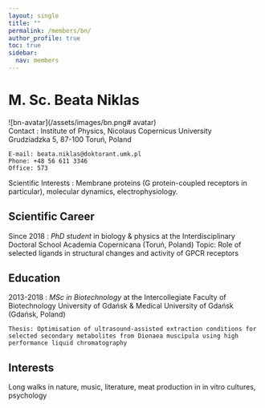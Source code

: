 ```yaml
---
layout: single
title: ""
permalink: /members/bn/
author_profile: true
toc: true
sidebar:
  nav: members
---
```


M. Sc. Beata Niklas
===================
![bn-avatar](/assets/images/bn.png# avatar)  
Contact
:   Institute of Physics, Nicolaus Copernicus University  
    Grudziadzka 5, 87-100 Toruń, Poland  

    E-mail: beata.niklas@doktorant.umk.pl  
    Phone: +48 56 611 3346  
    Office: 573  

Scientific Interests
:   Membrane proteins (G protein-coupled receptors in particular), molecular dynamics, electrophysiology.


Scientific Career
-----------------

Since 2018
:   *PhD student* in biology & physics at the Interdisciplinary Doctoral School Academia Copernicana (Toruń, Poland)
    Topic: Role of selected ligands in structural changes and activity of GPCR receptors

Education
---------

2013-2018
:   *MSc in Biotechnology* at the Intercollegiate Faculty of Biotechnology University of Gdańsk & Medical University of Gdańsk (Gdańsk, Poland)
  
    Thesis: Optimisation of ultrasound-assisted extraction conditions for selected secondary metabolites from Dionaea muscipula using high performance liquid chromatography   


Interests
---------

Long walks in nature, music, literature, meat production in in vitro cultures, psychology   

